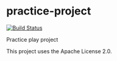 # practice-project
[![Build Status](https://travis-ci.org/CoolName1993/practice-project.svg?branch=master)](https://travis-ci.org/CoolName1993/practice-project)

Practice play project

This project uses the Apache License 2.0.
